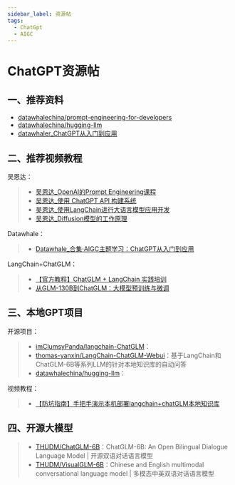 ```yaml
---
sidebar_label: 资源帖
tags:
  - ChatGpt
  - AIGC
---
```

# ChatGPT资源帖

## 一、推荐资料

- [datawhalechina/prompt-engineering-for-developers](https://github.com/datawhalechina/prompt-engineering-for-developers)
- [datawhalechina/hugging-llm](https://github.com/datawhalechina/hugging-llm)
- [datawhaler_ChatGPT从入门到应用](https://datawhaler.feishu.cn/docx/MNHBdr7hqoEdNexMoi2cbYpcnTe)

## 二、推荐视频教程

吴恩达：

> * [吴恩达_OpenAI的Prompt Engineering课程](https://space.bilibili.com/431850986/channel/collectiondetail?sid=1343514)
> * [吴恩达_使用 ChatGPT API 构建系统](https://www.bilibili.com/video/BV1U8411f7dZ)
> * [吴恩达_使用LangChain进行大语言模型应用开发](https://www.bilibili.com/video/BV1Ks4y1q7vP)
> * [吴恩达_Diffusion模型的工作原理](https://www.bilibili.com/video/BV1zm4y1i7ew/)

Datawhale：

> * [Datawhale_合集·AIGC主题学习：ChatGPT从入门到应用](https://space.bilibili.com/431850986/channel/collectiondetail?sid=1315092)



LangChain+ChatGLM：

> * [【官方教程】ChatGLM + LangChain 实践培训](https://www.bilibili.com/video/BV13M4y1e7cN/)
> * [从GLM-130B到ChatGLM：大模型预训练与微调](https://www.bilibili.com/video/BV1iu4y1Z7bv)


## 三、本地GPT项目

开源项目：

> * [imClumsyPanda/langchain-ChatGLM](https://github.com/imClumsyPanda/langchain-ChatGLM)：
> * [thomas-yanxin/LangChain-ChatGLM-Webui](https://github.com/thomas-yanxin/LangChain-ChatGLM-Webui)：基于LangChain和ChatGLM-6B等系列LLM的针对本地知识库的自动问答
> * [datawhalechina/hugging-llm](https://github.com/datawhalechina/hugging-llm)：


视频教程：

> * [【防坑指南】手把手演示本机部署langchain+chatGLM本地知识库](https://www.bilibili.com/video/BV1Ah4y1d79a)




## 四、开源大模型

> * [THUDM/ChatGLM-6B](https://github.com/THUDM/ChatGLM-6B)：ChatGLM-6B: An Open Bilingual Dialogue Language Model | 开源双语对话语言模型
> * [THUDM/VisualGLM-6B](https://github.com/THUDM/VisualGLM-6B)：Chinese and English multimodal conversational language model | 多模态中英双语对话语言模型
